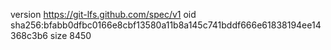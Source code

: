 version https://git-lfs.github.com/spec/v1
oid sha256:bfabb0dfbc0166e8cbf13580a11b8a145c741bddf666e61838194ee14368c3b6
size 8450
